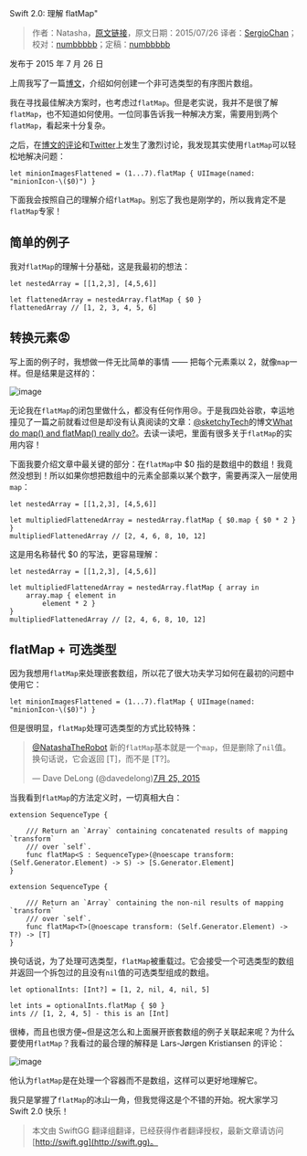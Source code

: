 Swift 2.0: 理解 flatMap"

> 作者：Natasha，[原文链接](http://natashatherobot.com/swift-2-flatmap/)，原文日期：2015/07/26
> 译者：[SergioChan](https://github.com/SergioChan)；校对：[numbbbbb](https://github.com/numbbbbb)；定稿：[numbbbbb](https://github.com/numbbbbb)
  







发布于 2015 年 7 月 26 日

上周我写了一篇[博文](http://natashatherobot.com/swift-when-the-functional-approach-is-not-right/)，介绍如何创建一个非可选类型的有序图片数组。

我在寻找最佳解决方案时，也考虑过`flatMap`。但是老实说，我并不是很了解`flatMap`，也不知道如何使用。一位同事告诉我一种解决方案，需要用到两个`flatMap`，看起来十分复杂。



之后，在[博文的评论](http://natashatherobot.com/swift-when-the-functional-approach-is-not-right/)和[Twitter](https://twitter.com/NatashaTheRobot/status/624609007043391488)上发生了激烈讨论，我发现其实使用`flatMap`可以轻松地解决问题：

    
    let minionImagesFlattened = (1...7).flatMap { UIImage(named: "minionIcon-\($0)") }

下面我会按照自己的理解介绍`flatMap`。别忘了我也是刚学的，所以我肯定不是`flatMap`专家！

## 简单的例子

我对`flatMap`的理解十分基础，这是我最初的想法：

    
    let nestedArray = [[1,2,3], [4,5,6]]
    
    let flattenedArray = nestedArray.flatMap { $0 }
    flattenedArray // [1, 2, 3, 4, 5, 6]

## 转换元素😡

写上面的例子时，我想做一件无比简单的事情 —— 把每个元素乘以 2，就像`map`一样。但是结果是这样的：

![image](http://swift.gg/img/articles/swift-2-flatmap/Screen-Shot-2015-07-26-at-5.50.07-AM.png)

无论我在`flatMap`的闭包里做什么，都没有任何作用😢。于是我四处谷歌，幸运地撞见了一篇之前就看过但是却没有认真阅读的文章：[@sketchyTech](https://twitter.com/sketchyTech)的博文[What do map() and flatMap() really do?](http://sketchytech.blogspot.com/2015/06/swift-what-do-map-and-flatmap-really-do.html)。去读一读吧，里面有很多关于`flatMap`的实用内容！

下面我要介绍文章中最关键的部分：在`flatMap`中 $0 指的是数组中的数组！我竟然没想到！所以如果你想把数组中的元素全部乘以某个数字，需要再深入一层使用`map`：

    
    let nestedArray = [[1,2,3], [4,5,6]]
    
    let multipliedFlattenedArray = nestedArray.flatMap { $0.map { $0 * 2 } }
    multipliedFlattenedArray // [2, 4, 6, 8, 10, 12]

这是用名称替代 $0 的写法，更容易理解：

    
    let nestedArray = [[1,2,3], [4,5,6]]
    
    let multipliedFlattenedArray = nestedArray.flatMap { array in
        array.map { element in
            element * 2 }
    }
    multipliedFlattenedArray // [2, 4, 6, 8, 10, 12]

## flatMap + 可选类型

因为我想用`flatMap`来处理嵌套数组，所以花了很大功夫学习如何在最初的问题中使用它：

    
    let minionImagesFlattened = (1...7).flatMap { UIImage(named: "minionIcon-\($0)") }

但是很明显，`flatMap`处理可选类型的方式比较特殊：

> [@NatashaTheRobot](https://twitter.com/NatashaTheRobot) 新的`flatMap`基本就是一个`map`，但是删除了`nil`值。换句话说，它会返回 [T]，而不是 [T?]。
> 
> — Dave DeLong (@davedelong)[7月 25, 2015](https://twitter.com/davedelong/status/624995473489682432)

当我看到`flatMap`的方法定义时，一切真相大白：

    
    extension SequenceType {
    
        /// Return an `Array` containing concatenated results of mapping `transform`
        /// over `self`.
        func flatMap<S : SequenceType>(@noescape transform: (Self.Generator.Element) -> S) -> [S.Generator.Element]
    }
    
    extension SequenceType {
    
        /// Return an `Array` containing the non-nil results of mapping `transform`
        /// over `self`.
        func flatMap<T>(@noescape transform: (Self.Generator.Element) -> T?) -> [T]
    }

换句话说，为了处理可选类型，`flatMap`被重载过。它会接受一个可选类型的数组并返回一个拆包过的且没有`nil`值的可选类型组成的数组。

    
    let optionalInts: [Int?] = [1, 2, nil, 4, nil, 5]
    
    let ints = optionalInts.flatMap { $0 }
    ints // [1, 2, 4, 5] - this is an [Int]

很棒，而且也很方便~但是这怎么和上面展开嵌套数组的例子关联起来呢？为什么要使用`flatMap`？我看过的最合理的解释是 Lars-Jørgen Kristiansen 的评论：

![image](http://swift.gg/img/articles/swift-2-flatmap/Screen-Shot-2015-07-26-at-6.45.20-AM.png)

他认为`flatMap`是在处理一个容器而不是数组，这样可以更好地理解它。

我只是掌握了`flatMap`的冰山一角，但我觉得这是个不错的开始。祝大家学习 Swift 2.0 快乐！

> 本文由 SwiftGG 翻译组翻译，已经获得作者翻译授权，最新文章请访问 [http://swift.gg](http://swift.gg)。